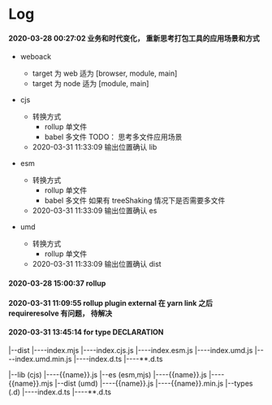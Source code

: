 # Log

#### 2020-03-28 00:27:02 业务和时代变化， 重新思考打包工具的应用场景和方式

- weboack

  - target 为 web 适为 [browser, module, main]
  - target 为 node 适为 [module, main]

- cjs

  - 转换方式
    - rollup 单文件
    - babel 多文件 TODO： 思考多文件应用场景
  - 2020-03-31 11:33:09 输出位置确认 lib

- esm

  - 转换方式
    - rollup 单文件
    - babel 多文件 如果有 treeShaking 情况下是否需要多文件
  - 2020-03-31 11:33:09 输出位置确认 es

- umd
  - 转换方式
    - rollup 单文件
  - 2020-03-31 11:33:09 输出位置确认 dist

#### 2020-03-28 15:00:37 rollup

#### 2020-03-31 11:09:55 rollup plugin external 在 yarn link 之后 requireresolve 有问题， 待解决

#### 2020-03-31 13:45:14 for type DECLARATION

|--dist
|----index.mjs
|----index.cjs.js
|----index.esm.js
|----index.umd.js
|----index.umd.min.js
|----index.d.ts
|----\*\*.d.ts

|--lib (cjs)
|----{{name}}.js
|--es (esm,mjs)
|----{{name}}.js
|----{{name}}.mjs
|--dist (umd)
|----{{name}}.js
|----{{name}}.min.js
|--types (.d)
|----index.d.ts
|----\*\*.d.ts
